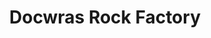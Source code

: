 ---
title: "Docwras Rock Factory"
url: /great-yarmouth/docwras-rock-factory/
shop: confectionery
---
